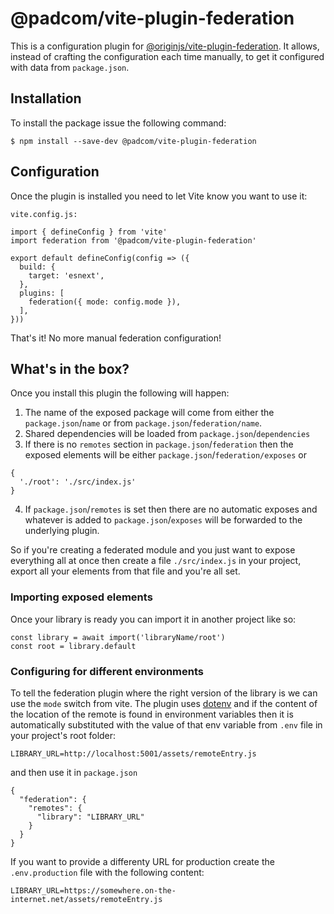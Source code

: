# @padcom/vite-plugin-federation

This is a configuration plugin for [@originjs/vite-plugin-federation](https://www.npmjs.com/package/@originjs/vite-plugin-federation). It allows, instead of crafting the configuration each time manually, to get it configured with data from `package.json`.

## Installation

To install the package issue the following command:

```
$ npm install --save-dev @padcom/vite-plugin-federation
```

## Configuration

Once the plugin is installed you need to let Vite know you want to use it:

```
vite.config.js:

import { defineConfig } from 'vite'
import federation from '@padcom/vite-plugin-federation'

export default defineConfig(config => ({
  build: {
    target: 'esnext',
  },
  plugins: [
    federation({ mode: config.mode }),
  ],
}))
```

That's it! No more manual federation configuration!

## What's in the box?

Once you install this plugin the following will happen:

1. The name of the exposed package will come from either the `package.json`/`name` or from `package.json`/`federation/name`.
2. Shared dependencies will be loaded from `package.json`/`dependencies`
3. If there is no `remotes` section in `package.json`/`federation` then the exposed elements will be either `package.json`/`federation/exposes` or

```
{
  './root': './src/index.js'
}
```
4. If `package.json`/`remotes` is set then there are no automatic exposes and whatever is added to `package.json`/`exposes` will be forwarded to the underlying plugin.

So if you're creating a federated module and you just want to expose everything all at once then create a file `./src/index.js` in your project, export all your elements from that file and you're all set.

### Importing exposed elements

Once your library is ready you can import it in another project like so:

```
const library = await import('libraryName/root')
const root = library.default
```

### Configuring for different environments

To tell the federation plugin where the right version of the library is we can use the `mode` switch from vite. The plugin uses [dotenv](https://www.npmjs.com/package/dotenv) and if the content of the location of the remote is found in environment variables then it is automatically substituted with the value of that env variable from `.env` file in your project's root folder:

```
LIBRARY_URL=http://localhost:5001/assets/remoteEntry.js
```

and then use it in `package.json`

```
{
  "federation": {
    "remotes": {
      "library": "LIBRARY_URL"
    }
  }
}
```

If you want to provide a differenty URL for production create the `.env.production` file with the following content:

```
LIBRARY_URL=https://somewhere.on-the-internet.net/assets/remoteEntry.js
```
